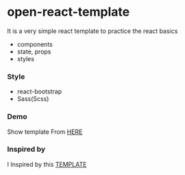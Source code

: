 # open-react-template
It is a very simple react template to practice the react basics
 - components
 - state, props
 - styles
 
### Style
- react-bootstrap
- Sass(Scss)
 
### Demo
Show template From [HERE](https://open-react.netlify.app/)
 
### Inspired by
I Inspired by this [TEMPLATE](https://open.cruip.com/)

 
 
 
